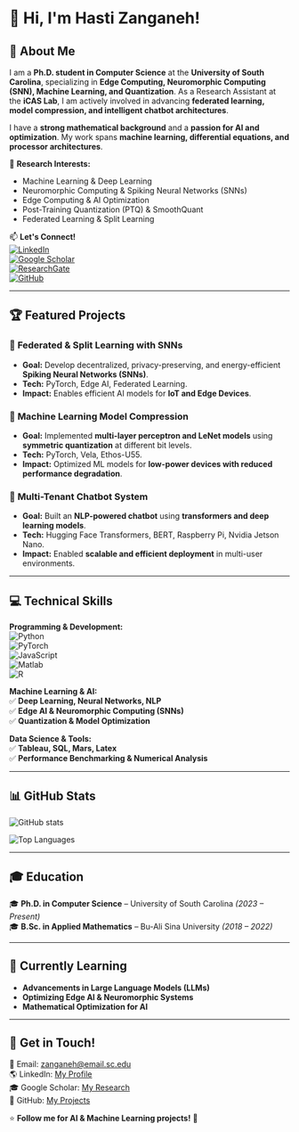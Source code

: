 # 👋 Hi, I'm Hasti Zanganeh!

## 🚀 About Me
I am a **Ph.D. student in Computer Science** at the **University of South Carolina**, specializing in **Edge Computing, Neuromorphic Computing (SNN), Machine Learning, and Quantization**. As a Research Assistant at the **iCAS Lab**, I am actively involved in advancing **federated learning, model compression, and intelligent chatbot architectures**.

I have a **strong mathematical background** and a **passion for AI and optimization**. My work spans **machine learning, differential equations, and processor architectures**.

🔬 **Research Interests:**  
- Machine Learning & Deep Learning  
- Neuromorphic Computing & Spiking Neural Networks (SNNs)  
- Edge Computing & AI Optimization  
- Post-Training Quantization (PTQ) & SmoothQuant  
- Federated Learning & Split Learning  

📫 **Let's Connect!**  
[![LinkedIn](https://img.shields.io/badge/LinkedIn-Profile-blue?logo=linkedin)](https://www.linkedin.com/in/me/)  
[![Google Scholar](https://img.shields.io/badge/Google_Scholar-Research-green?logo=googlescholar)](https://scholar.google.com/citations?hl=en&user=_UgSaXUAAAAJ)  
[![ResearchGate](https://img.shields.io/badge/ResearchGate-Profile-blue?logo=researchgate)](https://www.researchgate.net/profile/Hasti-Zanganeh/research)  
[![GitHub](https://img.shields.io/badge/GitHub-Profile-black?logo=github)](https://github.com/Hasti-zanganeh)  

---

## 🏆 Featured Projects
### 🔹 **Federated & Split Learning with SNNs**
- **Goal:** Develop decentralized, privacy-preserving, and energy-efficient **Spiking Neural Networks (SNNs)**.  
- **Tech:** PyTorch, Edge AI, Federated Learning.  
- **Impact:** Enables efficient AI models for **IoT and Edge Devices**.  

### 🔹 **Machine Learning Model Compression**
- **Goal:** Implemented **multi-layer perceptron and LeNet models** using **symmetric quantization** at different bit levels.  
- **Tech:** PyTorch, Vela, Ethos-U55.  
- **Impact:** Optimized ML models for **low-power devices with reduced performance degradation**.  

### 🔹 **Multi-Tenant Chatbot System**
- **Goal:** Built an **NLP-powered chatbot** using **transformers and deep learning models**.  
- **Tech:** Hugging Face Transformers, BERT, Raspberry Pi, Nvidia Jetson Nano.  
- **Impact:** Enabled **scalable and efficient deployment** in multi-user environments.  

---

## 💻 Technical Skills
**Programming & Development:**  
![Python](https://img.shields.io/badge/Python-blue?logo=python)  
![PyTorch](https://img.shields.io/badge/PyTorch-orange?logo=pytorch)  
![JavaScript](https://img.shields.io/badge/JavaScript-yellow?logo=javascript)  
![Matlab](https://img.shields.io/badge/Matlab-red?logo=mathworks)  
![R](https://img.shields.io/badge/R-blue?logo=r)  

**Machine Learning & AI:**  
✅ **Deep Learning, Neural Networks, NLP**  
✅ **Edge AI & Neuromorphic Computing (SNNs)**  
✅ **Quantization & Model Optimization**  

**Data Science & Tools:**  
✅ **Tableau, SQL, Mars, Latex**  
✅ **Performance Benchmarking & Numerical Analysis**  

---

## 📊 GitHub Stats
![GitHub stats](https://github-readme-stats.vercel.app/api?username=Hasti-Zanganeh&show_icons=true&theme=tokyonight)

![Top Languages](https://github-readme-stats.vercel.app/api/top-langs/?username=Hasti-Zanganeh&layout=compact&theme=tokyonight)

---

## 🎓 Education
🎓 **Ph.D. in Computer Science** – University of South Carolina *(2023 – Present)*  
🎓 **B.Sc. in Applied Mathematics** – Bu-Ali Sina University *(2018 – 2022)*  

---

## 🌱 Currently Learning
- **Advancements in Large Language Models (LLMs)**
- **Optimizing Edge AI & Neuromorphic Systems**
- **Mathematical Optimization for AI**

---

## 📩 Get in Touch!
📧 Email: [zanganeh@email.sc.edu](mailto:zanganeh@email.sc.edu)  
🌎 LinkedIn: [My Profile](https://www.linkedin.com/in/me/)  
🎓 Google Scholar: [My Research](https://scholar.google.com/citations?hl=en&user=_UgSaXUAAAAJ)  
📂 GitHub: [My Projects](https://github.com/Hasti-zanganeh)  

⭐ **Follow me for AI & Machine Learning projects!** 🚀  
